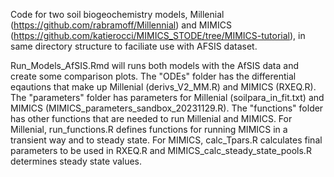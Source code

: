Code for two soil biogeochemistry models, Millenial (https://github.com/rabramoff/Millennial) and MIMICS (https://github.com/katierocci/MIMICS_STODE/tree/MIMICS-tutorial), in same directory structure to faciliate use with AFSIS dataset.

Run_Models_AfSIS.Rmd will runs both models with the AfSIS data and create some comparison plots. The "ODEs" folder has the differential eqautions that make up Millenial (derivs_V2_MM.R) and MIMICS (RXEQ.R). The "parameters" folder has parameters for Millenial (soilpara_in_fit.txt) and MIMICS (MIMICS_parameters_sandbox_20231129.R). The "functions" folder has other functions that are needed to run Millenial and MIMICS. For Millenial, run_functions.R defines functions for running MIMICS in a transient way and to steady state. For MIMICS, calc_Tpars.R calculates final parameters to be used in RXEQ.R and MIMICS_calc_steady_state_pools.R determines steady state values.
